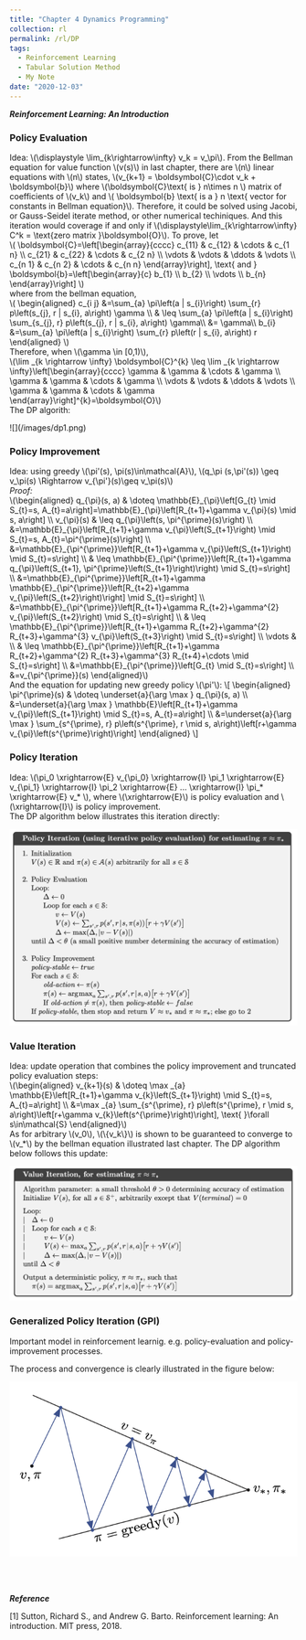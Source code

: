 ```yaml
---
title: "Chapter 4 Dynamics Programming"
collection: rl
permalink: /rl/DP
tags:
  - Reinforcement Learning
  - Tabular Solution Method
  - My Note
date: "2020-12-03"
--- 
```


***Reinforcement Learning: An Introduction***

### Policy Evaluation

<html>
<head>
  <meta charset="utf-8">
  <meta name="viewport" content="width=device-width">
  <title>MathJax example</title>
  <script src="https://polyfill.io/v3/polyfill.min.js?features=es6"></script>
  <script id="MathJax-script" async
          src="https://cdn.jsdelivr.net/npm/mathjax@3/es5/tex-mml-chtml.js">
  </script>
</head>
<body>
<p>
Idea: \(\displaystyle \lim_{k\rightarrow\infty} v_k = v_\pi\). From the Bellman equation for value function \(v(s)\) in last chapter,  there are \(n\) linear equations with \(n\) states, \(v_{k+1} = \boldsymbol{C}\cdot v_k + \boldsymbol{b}\) where \(\boldsymbol{C}\text{ is } n\times n \) matrix of coefficients of \(v_k\) and \( \boldsymbol{b} \text{ is a } n \text{ vector for constants in Bellman equation}\). Therefore, it could be solved using Jacobi, or Gauss-Seidel iterate method, or other numerical techiniques. And this iteration would coverage if and only if \(\displaystyle\lim_{k\rightarrow\infty} C^k = \text{zero matrix }\boldsymbol{O}\). To prove, let<br>
\(
\boldsymbol{C}=\left[\begin{array}{cccc}
c_{11} & c_{12} & \cdots & c_{1 n} \\
c_{21} & c_{22} & \cdots & c_{2 n} \\
\vdots & \vdots & \ddots & \vdots \\
c_{n 1} & c_{n 2} & \cdots & c_{n n}
\end{array}\right], \text{ and } \boldsymbol{b}=\left[\begin{array}{c}
b_{1} \\
b_{2} \\
\vdots \\
b_{n}
\end{array}\right]
\)<br>
where from the bellman equation, <br> 
\(
\begin{aligned}
c_{i j} &=\sum_{a} \pi\left(a | s_{i}\right) \sum_{r} p\left(s_{j}, r | s_{i}, a\right) \gamma \\
& \leq \sum_{a} \pi\left(a | s_{i}\right) \sum_{s_{j}, r} p\left(s_{j}, r | s_{i}, a\right) \gamma\\
&= \gamma\\
b_{i} &=\sum_{a} \pi\left(a | s_{i}\right) \sum_{r} p\left(r | s_{i}, a\right) r
\end{aligned}
\)
<br>
Therefore, when \(\gamma \in [0,1)\),<br>
\(\lim _{k \rightarrow \infty} \boldsymbol{C}^{k} \leq \lim _{k \rightarrow \infty}\left[\begin{array}{cccc}
\gamma & \gamma & \cdots & \gamma \\
\gamma & \gamma & \cdots & \gamma \\
\vdots & \vdots & \ddots & \vdots \\
\gamma & \gamma & \cdots & \gamma
\end{array}\right]^{k}=\boldsymbol{O}\)<br>
The DP algorith:
</p>
</body>
</html> 
![](/images/dp1.png)

### Policy Improvement

<html>
<head>
  <meta charset="utf-8">
  <meta name="viewport" content="width=device-width">
  <title>MathJax example</title>
  <script src="https://polyfill.io/v3/polyfill.min.js?features=es6"></script>
  <script id="MathJax-script" async
          src="https://cdn.jsdelivr.net/npm/mathjax@3/es5/tex-mml-chtml.js">
  </script>
</head>
<body>
<p>
Idea: using greedy \(\pi'(s), \pi(s)\in\mathcal{A}\), \(q_\pi (s,\pi'(s)) \geq v_\pi(s) \Rightarrow v_{\pi'}(s)\geq v_\pi(s)\)<br>
<i>Proof:</i><br>
\(\begin{aligned}
q_{\pi}(s, a) & \doteq \mathbb{E}_{\pi}\left[G_{t} \mid S_{t}=s, A_{t}=a\right]=\mathbb{E}_{\pi}\left[R_{t+1}+\gamma v_{\pi}(s) \mid s, a\right] \\
v_{\pi}(s) & \leq q_{\pi}\left(s, \pi^{\prime}(s)\right) \\
&=\mathbb{E}_{\pi}\left[R_{t+1}+\gamma v_{\pi}\left(S_{t+1}\right) \mid S_{t}=s, A_{t}=\pi^{\prime}(s)\right] \\
&=\mathbb{E}_{\pi^{\prime}}\left[R_{t+1}+\gamma v_{\pi}\left(S_{t+1}\right) \mid S_{t}=s\right] \\
& \leq \mathbb{E}_{\pi^{\prime}}\left[R_{t+1}+\gamma q_{\pi}\left(S_{t+1}, \pi^{\prime}\left(S_{t+1}\right)\right) \mid S_{t}=s\right] \\
&=\mathbb{E}_{\pi^{\prime}}\left[R_{t+1}+\gamma \mathbb{E}_{\pi^{\prime}}\left[R_{t+2}+\gamma v_{\pi}\left(S_{t+2}\right)\right] \mid S_{t}=s\right] \\
&=\mathbb{E}_{\pi^{\prime}}\left[R_{t+1}+\gamma R_{t+2}+\gamma^{2} v_{\pi}\left(S_{t+2}\right) \mid S_{t}=s\right] \\
& \leq \mathbb{E}_{\pi^{\prime}}\left[R_{t+1}+\gamma R_{t+2}+\gamma^{2} R_{t+3}+\gamma^{3} v_{\pi}\left(S_{t+3}\right) \mid S_{t}=s\right] \\
\vdots & \\
& \leq \mathbb{E}_{\pi^{\prime}}\left[R_{t+1}+\gamma R_{t+2}+\gamma^{2} R_{t+3}+\gamma^{3} R_{t+4}+\cdots \mid S_{t}=s\right] \\
&=\mathbb{E}_{\pi^{\prime}}\left[G_{t} \mid S_{t}=s\right] \\
&=v_{\pi^{\prime}}(s)
\end{aligned}\)
<br>
And the equation for updating new greedy policy \(\pi'\):
\[
\begin{aligned}
\pi^{\prime}(s) & \doteq \underset{a}{\arg \max } q_{\pi}(s, a) \\
&=\underset{a}{\arg \max } \mathbb{E}\left[R_{t+1}+\gamma v_{\pi}\left(S_{t+1}\right) \mid S_{t}=s, A_{t}=a\right] \\
&=\underset{a}{\arg \max } \sum_{s^{\prime}, r} p\left(s^{\prime}, r \mid s, a\right)\left[r+\gamma v_{\pi}\left(s^{\prime}\right)\right]
\end{aligned}
\]
</p>
</body>
</html> 

### Policy Iteration

<html>
<head>
  <meta charset="utf-8">
  <meta name="viewport" content="width=device-width">
  <title>MathJax example</title>
  <script src="https://polyfill.io/v3/polyfill.min.js?features=es6"></script>
  <script id="MathJax-script" async
          src="https://cdn.jsdelivr.net/npm/mathjax@3/es5/tex-mml-chtml.js">
  </script>
</head>
<body>
<p>
Idea: \(\pi_0 \xrightarrow{E} v_{\pi_0} \xrightarrow{I} \pi_1 \xrightarrow{E} v_{\pi_1} \xrightarrow{I} \pi_2 \xrightarrow{E} ... \xrightarrow{I} \pi_* \xrightarrow{E} v_*  \), where \(\xrightarrow{E}\) is policy evaluation and \(\xrightarrow{I}\) is policy improvement.<br>
The DP algorithm below illustrates this iteration directly:
</p>
</body>
</html> 

![](/images/dp2.png)

### Value Iteration

<html>
<head>
  <meta charset="utf-8">
  <meta name="viewport" content="width=device-width">
  <title>MathJax example</title>
  <script src="https://polyfill.io/v3/polyfill.min.js?features=es6"></script>
  <script id="MathJax-script" async
          src="https://cdn.jsdelivr.net/npm/mathjax@3/es5/tex-mml-chtml.js">
  </script>
</head>
<body>
<p>
Idea: update operation that combines the policy improvement and truncated policy evaluation steps:<br>
\(\begin{aligned}
v_{k+1}(s) & \doteq \max _{a} \mathbb{E}\left[R_{t+1}+\gamma v_{k}\left(S_{t+1}\right) \mid S_{t}=s, A_{t}=a\right] \\
&=\max _{a} \sum_{s^{\prime}, r} p\left(s^{\prime}, r \mid s, a\right)\left[r+\gamma v_{k}\left(s^{\prime}\right)\right], \text{ }\forall s\in\mathcal{S}
\end{aligned}\)<br>
As for arbitrary \(v_0\), \(\{v_k\}\) is shown to be guaranteed to converge to \(v_*\) by the bellman equation illustrated last chapter. The DP algorithm below follows this update: 
</p>
</body>
</html> 

![](/images/dp3.png)

### Generalized Policy Iteration (GPI)

Important model in reinforcement learnig. e.g. policy-evaluation and policy-improvement processes. 

The process and convergence is clearly illustrated in the figure below:

![](/images/dp4.png)

<br>
<br>

***Reference***

[1] Sutton, Richard S., and Andrew G. Barto. Reinforcement learning: An introduction. MIT press, 2018.